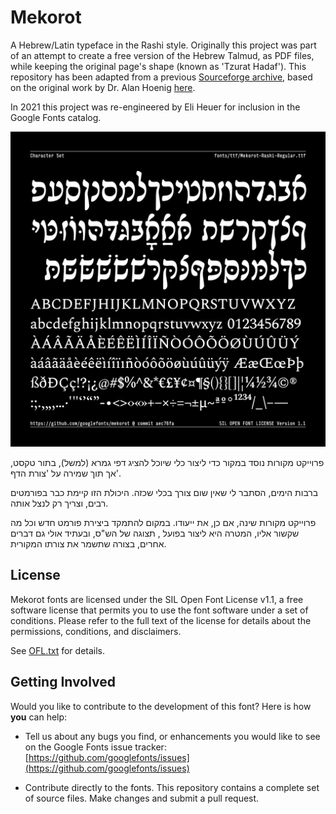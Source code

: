 # Mekorot
A Hebrew/Latin typeface in the Rashi style. Originally this project was part of an attempt to create a free version of the Hebrew Talmud, as PDF files, while keeping the original page's shape (known as 'Tzurat Hadaf'). This repository has been adapted from a previous [Sourceforge archive](http://mekorot.sourceforge.net), based on the original work by Dr. Alan Hoenig [here](https://ctan.org/tex-archive/language/hebrew/makor/).

In 2021 this project was re-engineered by Eli Heuer for inclusion in the Google Fonts catalog.

![Specimen 002](documentation/specimen-002.png)

פרוייקט מקורות נוסד במקור כדי ליצור כלי שיוכל להציג דפי גמרא (למשל), בתור טקסט, אך תוך שמירה על 'צורת הדף'.

ברבות הימים, הסתבר לי שאין שום צורך בכלי שכזה. היכולת הזו קיימת כבר בפורמטים רבים, וצריך רק לנצל אותה.

פרוייקט מקורות שינה, אם כן, את ייעודו. במקום להתמקד ביצירת פורמט חדש וכל מה שקשור אליו, המטרה היא ליצור בפועל , תצוגה של הש"ס, ובעתיד אולי גם דברים אחרים, בצורה שתשמר את צורתו המקורית.

## License

Mekorot fonts are licensed under the SIL Open Font License v1.1, a free software license that permits you to use the font software under a set of conditions. Please refer to the full text of the license for details about the permissions, conditions, and disclaimers.

See [OFL.txt](OFL.txt) for details.

## Getting Involved
Would you like to contribute to the development of this font? Here is how **you** can help:

- Tell us about any bugs you find, or enhancements you would like to see on the Google Fonts issue tracker: [https://github.com/googlefonts/issues](https://github.com/googlefonts/issues)

- Contribute directly to the fonts. This repository contains a complete set of source files. Make changes and submit a pull request.
